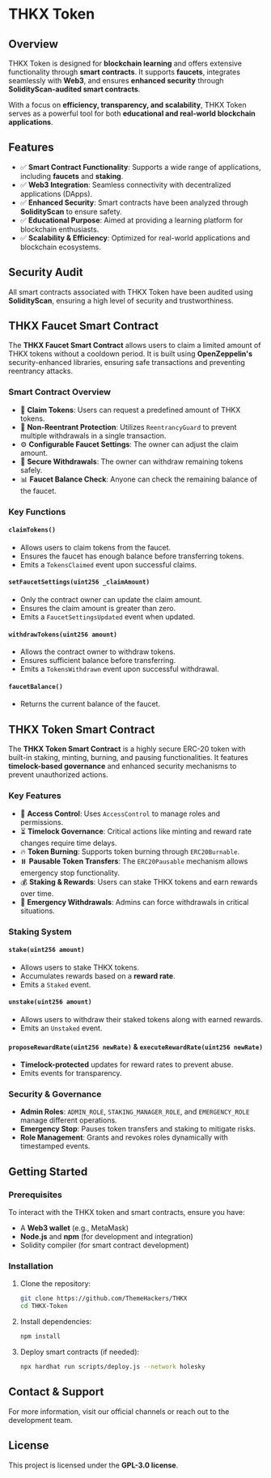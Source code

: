 # THKX Token

## Overview
THKX Token is designed for **blockchain learning** and offers extensive functionality through **smart contracts**. It supports **faucets**, integrates seamlessly with **Web3**, and ensures **enhanced security** through **SolidityScan-audited smart contracts**.

With a focus on **efficiency, transparency, and scalability**, THKX Token serves as a powerful tool for both **educational and real-world blockchain applications**.

## Features
- ✅ **Smart Contract Functionality**: Supports a wide range of applications, including **faucets** and **staking**.
- ✅ **Web3 Integration**: Seamless connectivity with decentralized applications (DApps).
- ✅ **Enhanced Security**: Smart contracts have been analyzed through **SolidityScan** to ensure safety.
- ✅ **Educational Purpose**: Aimed at providing a learning platform for blockchain enthusiasts.
- ✅ **Scalability & Efficiency**: Optimized for real-world applications and blockchain ecosystems.

## Security Audit
All smart contracts associated with THKX Token have been audited using **SolidityScan**, ensuring a high level of security and trustworthiness.

## THKX Faucet Smart Contract
The **THKX Faucet Smart Contract** allows users to claim a limited amount of THKX tokens without a cooldown period. It is built using **OpenZeppelin's** security-enhanced libraries, ensuring safe transactions and preventing reentrancy attacks.

### Smart Contract Overview
- 📌 **Claim Tokens**: Users can request a predefined amount of THKX tokens.
- 🔐 **Non-Reentrant Protection**: Utilizes `ReentrancyGuard` to prevent multiple withdrawals in a single transaction.
- ⚙️ **Configurable Faucet Settings**: The owner can adjust the claim amount.
- 🛑 **Secure Withdrawals**: The owner can withdraw remaining tokens safely.
- 📊 **Faucet Balance Check**: Anyone can check the remaining balance of the faucet.

### Key Functions
#### `claimTokens()`
- Allows users to claim tokens from the faucet.
- Ensures the faucet has enough balance before transferring tokens.
- Emits a `TokensClaimed` event upon successful claims.

#### `setFaucetSettings(uint256 _claimAmount)`
- Only the contract owner can update the claim amount.
- Ensures the claim amount is greater than zero.
- Emits a `FaucetSettingsUpdated` event when updated.

#### `withdrawTokens(uint256 amount)`
- Allows the contract owner to withdraw tokens.
- Ensures sufficient balance before transferring.
- Emits a `TokensWithdrawn` event upon successful withdrawal.

#### `faucetBalance()`
- Returns the current balance of the faucet.

## THKX Token Smart Contract
The **THKX Token Smart Contract** is a highly secure ERC-20 token with built-in staking, minting, burning, and pausing functionalities. It features **timelock-based governance** and enhanced security mechanisms to prevent unauthorized actions.

### Key Features
- 🔐 **Access Control**: Uses `AccessControl` to manage roles and permissions.
- ⏳ **Timelock Governance**: Critical actions like minting and reward rate changes require time delays.
- 🔥 **Token Burning**: Supports token burning through `ERC20Burnable`.
- ⏸️ **Pausable Token Transfers**: The `ERC20Pausable` mechanism allows emergency stop functionality.
- 💰 **Staking & Rewards**: Users can stake THKX tokens and earn rewards over time.
- 🚨 **Emergency Withdrawals**: Admins can force withdrawals in critical situations.

### Staking System
#### `stake(uint256 amount)`
- Allows users to stake THKX tokens.
- Accumulates rewards based on a **reward rate**.
- Emits a `Staked` event.

#### `unstake(uint256 amount)`
- Allows users to withdraw their staked tokens along with earned rewards.
- Emits an `Unstaked` event.

#### `proposeRewardRate(uint256 newRate)` & `executeRewardRate(uint256 newRate)`
- **Timelock-protected** updates for reward rates to prevent abuse.
- Emits events for transparency.

### Security & Governance
- **Admin Roles**: `ADMIN_ROLE`, `STAKING_MANAGER_ROLE`, and `EMERGENCY_ROLE` manage different operations.
- **Emergency Stop**: Pauses token transfers and staking to mitigate risks.
- **Role Management**: Grants and revokes roles dynamically with timestamped events.

## Getting Started
### Prerequisites
To interact with the THKX token and smart contracts, ensure you have:
- A **Web3 wallet** (e.g., MetaMask)
- **Node.js** and **npm** (for development and integration)
- Solidity compiler (for smart contract development)

### Installation
1. Clone the repository:
   ```bash
   git clone https://github.com/ThemeHackers/THKX
   cd THKX-Token
   ```
2. Install dependencies:
   ```bash
   npm install  
   ```
3. Deploy smart contracts (if needed):
   ```bash
   npx hardhat run scripts/deploy.js --network holesky
   ```

## Contact & Support
For more information, visit our official channels or reach out to the development team.

## License
This project is licensed under the **GPL-3.0 license**.

